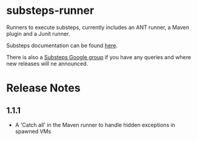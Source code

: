 substeps-runner
===============

Runners to execute substeps, currently includes an ANT runner, a Maven plugin and a Junit runner.  

Substeps documentation can be found [here](http://substeps.technophobia.com/ "Substeps documentation").  

There is also a [Substeps Google group](http://groups.google.com/group/substeps?hl=en-GB "Substeps Google group") if you have any queries and where new releases will ne announced.

Release Notes
=============

1.1.1
-----
* A 'Catch all' in the Maven runner to handle hidden exceptions in spawned VMs 
